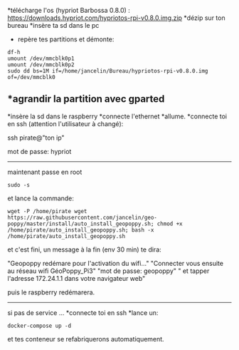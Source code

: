 *télécharge l'os (hypriot Barbossa 0.8.0) : https://downloads.hypriot.com/hypriotos-rpi-v0.8.0.img.zip
*dézip sur ton bureau
*insère ta sd dans le pc
* repère tes partitions et démonte:

```
df-h
umount /dev/mmcblk0p1
umount /dev/mmcblk0p2
sudo dd bs=1M if=/home/jancelin/Bureau/hypriotos-rpi-v0.8.0.img of=/dev/mmcblk0
```

*agrandir la partition avec gparted
----------------------

*insère la sd dans le raspberry
*connecte l'ethernet
*allume.
*connecte toi en ssh (attention l'utilisateur à changé):

ssh pirate@"ton ip"

mot de passe: hypriot

------------------------
maintenant passe en root

```
sudo -s
```

et lance la commande:

```
wget -P /home/pirate wget https://raw.githubusercontent.com/jancelin/geo-poppy/master/install/auto_install_geopoppy.sh; chmod +x /home/pirate/auto_install_geopoppy.sh; bash -x /home/pirate/auto_install_geopoppy.sh
```

et c'est fini, un message à la fin (env 30 min) te dira:

"Geopoppy redémare pour l'activation du wifi..."
"Connecter vous ensuite au réseau wifi GéoPoppy_Pi3"
"mot de passe: geopoppy"
" et tapper l'adresse 172.24.1.1 dans votre navigateur web"

puis le raspberry redémarera.

________________________________________________________________________________

si pas de service ... 
*connecte toi en ssh
*lance un:

```
docker-compose up -d
```

et tes conteneur se refabriquerons automatiquement.
